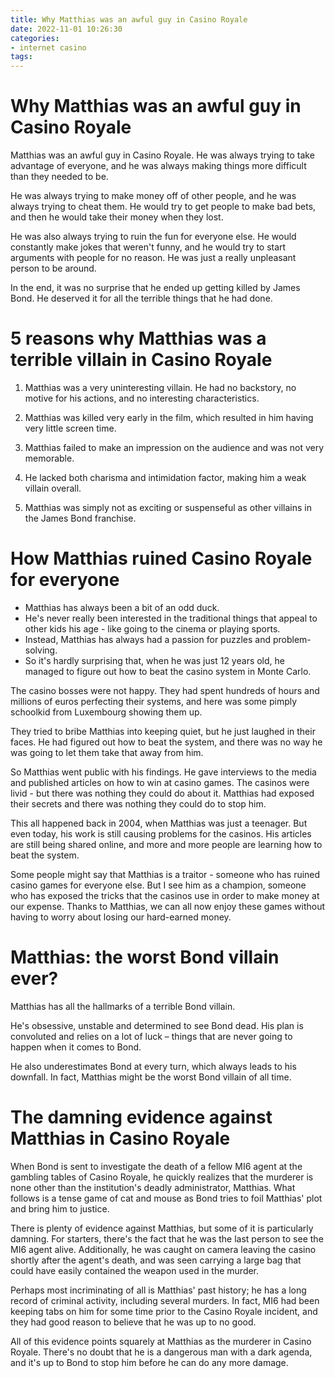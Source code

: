 ```yaml
---
title: Why Matthias was an awful guy in Casino Royale
date: 2022-11-01 10:26:30
categories:
- internet casino
tags:
---
```



#  Why Matthias was an awful guy in Casino Royale

Matthias was an awful guy in Casino Royale. He was always trying to take advantage of everyone, and he was always making things more difficult than they needed to be.

He was always trying to make money off of other people, and he was always trying to cheat them. He would try to get people to make bad bets, and then he would take their money when they lost.

He was also always trying to ruin the fun for everyone else. He would constantly make jokes that weren't funny, and he would try to start arguments with people for no reason. He was just a really unpleasant person to be around.

In the end, it was no surprise that he ended up getting killed by James Bond. He deserved it for all the terrible things that he had done.

#  5 reasons why Matthias was a terrible villain in Casino Royale

1. Matthias was a very uninteresting villain. He had no backstory, no motive for his actions, and no interesting characteristics.

2. Matthias was killed very early in the film, which resulted in him having very little screen time.

3. Matthias failed to make an impression on the audience and was not very memorable.

4. He lacked both charisma and intimidation factor, making him a weak villain overall.

5. Matthias was simply not as exciting or suspenseful as other villains in the James Bond franchise.

#  How Matthias ruined Casino Royale for everyone

- Matthias has always been a bit of an odd duck.
- He's never really been interested in the traditional things that appeal to other kids his age - like going to the cinema or playing sports.
- Instead, Matthias has always had a passion for puzzles and problem-solving.
- So it's hardly surprising that, when he was just 12 years old, he managed to figure out how to beat the casino system in Monte Carlo.

The casino bosses were not happy. They had spent hundreds of hours and millions of euros perfecting their systems, and here was some pimply schoolkid from Luxembourg showing them up.

They tried to bribe Matthias into keeping quiet, but he just laughed in their faces. He had figured out how to beat the system, and there was no way he was going to let them take that away from him.

So Matthias went public with his findings. He gave interviews to the media and published articles on how to win at casino games. The casinos were livid - but there was nothing they could do about it. Matthias had exposed their secrets and there was nothing they could do to stop him.

This all happened back in 2004, when Matthias was just a teenager. But even today, his work is still causing problems for the casinos. His articles are still being shared online, and more and more people are learning how to beat the system.

Some people might say that Matthias is a traitor - someone who has ruined casino games for everyone else. But I see him as a champion, someone who has exposed the tricks that the casinos use in order to make money at our expense. Thanks to Matthias, we can all now enjoy these games without having to worry about losing our hard-earned money.

#  Matthias: the worst Bond villain ever?

Matthias has all the hallmarks of a terrible Bond villain.

He's obsessive, unstable and determined to see Bond dead. His plan is convoluted and relies on a lot of luck – things that are never going to happen when it comes to Bond.

He also underestimates Bond at every turn, which always leads to his downfall. In fact, Matthias might be the worst Bond villain of all time.

#  The damning evidence against Matthias in Casino Royale

When Bond is sent to investigate the death of a fellow MI6 agent at the gambling tables of Casino Royale, he quickly realizes that the murderer is none other than the institution's deadly administrator, Matthias. What follows is a tense game of cat and mouse as Bond tries to foil Matthias' plot and bring him to justice.

There is plenty of evidence against Matthias, but some of it is particularly damning. For starters, there's the fact that he was the last person to see the MI6 agent alive. Additionally, he was caught on camera leaving the casino shortly after the agent's death, and was seen carrying a large bag that could have easily contained the weapon used in the murder.

Perhaps most incriminating of all is Matthias' past history; he has a long record of criminal activity, including several murders. In fact, MI6 had been keeping tabs on him for some time prior to the Casino Royale incident, and they had good reason to believe that he was up to no good.

All of this evidence points squarely at Matthias as the murderer in Casino Royale. There's no doubt that he is a dangerous man with a dark agenda, and it's up to Bond to stop him before he can do any more damage.